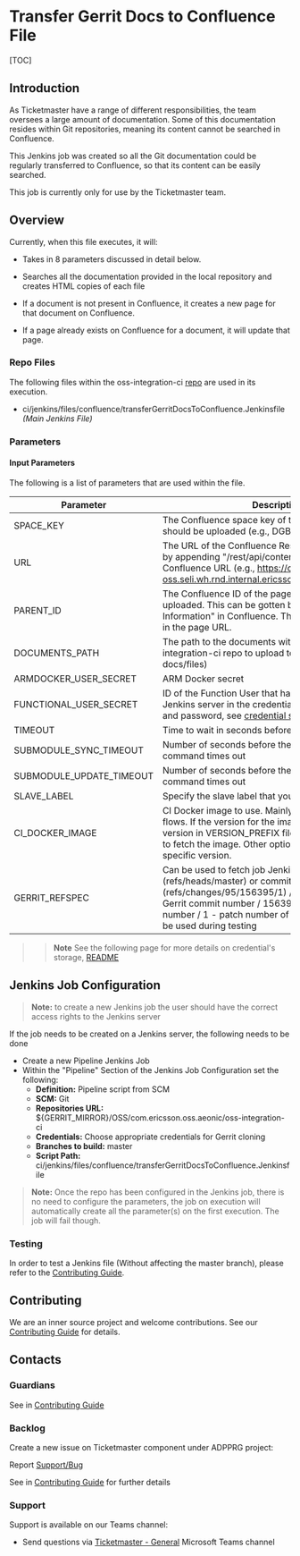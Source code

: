 # Transfer Gerrit Docs to Confluence File

[TOC]

## Introduction

As Ticketmaster have a range of different responsibilities, the team oversees a large amount of documentation.
Some of this documentation resides within Git repositories, meaning its content cannot be searched in Confluence.

This Jenkins job was created so all the Git documentation could be regularly transferred to Confluence, so that its
content can be easily searched.

This job is currently only for use by the Ticketmaster team.

## Overview

Currently, when this file executes, it will:

- Takes in 8 parameters discussed in detail below.


- Searches all the documentation provided in the local repository and creates HTML copies of each file


- If a document is not present in Confluence, it creates a new page for that document on Confluence.


- If a page already exists on Confluence for a document, it will update that page.

### Repo Files
The following files within the oss-integration-ci [repo](https://gerrit-gamma.gic.ericsson.se/#/admin/projects/OSS/com.ericsson.oss.aeonic/oss-integration-ci)
are used in its execution.
- ci/jenkins/files/confluence/transferGerritDocsToConfluence.Jenkinsfile *(Main Jenkins File)*

### Parameters

#### Input Parameters

The following is a list of parameters that are used within the file.

| Parameter                | Description                                                                                                                                                                                                                                                    | Default                                                                   |
|--------------------------|----------------------------------------------------------------------------------------------------------------------------------------------------------------------------------------------------------------------------------------------------------------|---------------------------------------------------------------------------|
| SPACE_KEY                | The Confluence space key of the area where the docs should be uploaded (e.g., DGBase)                                                                                                                                                                          | DGBase                                                                    |
| URL                      | The URL of the Confluence Rest API. This is acquired by appending "/rest/api/content" to the base Confluence URL (e.g., https://confluence-oss.seli.wh.rnd.internal.ericsson.com/rest/api/content)                                                             | https://confluence-oss.seli.wh.rnd.internal.ericsson.com/rest/api/content |
| PARENT_ID                | The Confluence ID of the page where the docs will be uploaded. This can be gotten by viewing "Page Information" in Confluence. The page ID is displayed in the page URL.                                                                                       |                                                                           |
| DOCUMENTS_PATH           | The path to the documents within the oss-integration-ci repo to upload to Confluence (e.g., docs/files)                                                                                                                                                        |                                                                           |
| ARMDOCKER_USER_SECRET    | ARM Docker secret                                                                                                                                                                                                                                              |                                                                           |
| FUNCTIONAL_USER_SECRET   | ID of the Function User that has been stored on the Jenkins server in the credentials area as a username and password, see [credential storage](Credentials_Storage.md) for details                                                                            |                                                                           |
| TIMEOUT                  | Time to wait in seconds before the job should timeout                                                                                                                                                                                                          | 3600                                                                      |
| SUBMODULE_SYNC_TIMEOUT   | Number of seconds before the submodule sync command times out                                                                                                                                                                                                  | 60                                                                        |
| SUBMODULE_UPDATE_TIMEOUT | Number of seconds before the submodule update command times out                                                                                                                                                                                                | 300                                                                       |
| SLAVE_LABEL              | Specify the slave label that you want the job to run on                                                                                                                                                                                                        | evo_docker_engine                                                         |
| CI_DOCKER_IMAGE          | CI Docker image to use. Mainly used in CI Testing flows. If the version for the image is set to default, the version in VERSION_PREFIX file from the repo is used to fetch the image. Other option available, latest or a specific version.                    | armdocker.rnd.ericsson.se/proj-eric-oss-drop/eric-oss-ci-scripts:default  |
| GERRIT_REFSPEC           | Can be used to fetch job JenkinsFile from branch (refs/heads/master) or commit (refs/changes/95/156395/1) / 95 - last 2 digits of Gerrit commit number / 156395 - is Gerrit commit number / 1 - patch number of gerrit commit / Only to be used during testing | refs/heads/master                                                         |
>> **Note** See the following page for more details on credential's storage, [README](Credentials_Storage.md)

## Jenkins Job Configuration

> **Note:** to create a new Jenkins job the user should have the correct access rights to the Jenkins server

If the job needs to be created on a Jenkins server, the following needs to be done

- Create a new Pipeline Jenkins Job
- Within the "Pipeline" Section of the Jenkins Job Configuration set the following:
    * **Definition:** Pipeline script from SCM
    * **SCM:** Git
    * **Repositories URL:** ${GERRIT_MIRROR}/OSS/com.ericsson.oss.aeonic/oss-integration-ci
    * **Credentials:** Choose appropriate credentials for Gerrit cloning
    * **Branches to build:** master
    * **Script Path:** ci/jenkins/files/confluence/transferGerritDocsToConfluence.Jenkinsfile
> **Note:** Once the repo has been configured in the Jenkins job, there is no need to configure the parameters, the job on execution
will automatically create all the parameter(s) on the first execution. The job will fail though.

### Testing

In order to test a Jenkins file (Without affecting the master branch), please refer to the [Contributing Guide](../Contribution_Guide.md).

## Contributing

We are an inner source project and welcome contributions. See our
[Contributing Guide](../Contribution_Guide.md) for details.

## Contacts

### Guardians

See in [Contributing Guide](../Contribution_Guide.md)

### Backlog

Create a new issue on Ticketmaster component under ADPPRG project:

Report [Support/Bug](https://jira-oss.seli.wh.rnd.internal.ericsson.com/browse/IDUN-4091)

See in [Contributing Guide](../Contribution_Guide.md) for further details

### Support

Support is available on our Teams channel:

- Send questions via
  [Ticketmaster - General](https://teams.microsoft.com/l/channel/19%3a9f5ed758e3a6405daffee42e0284268b%40thread.skype/General?groupId=1483901a-b5c4-445a-b707-aa7a5d0c1b4c&tenantId=92e84ceb-fbfd-47ab-be52-080c6b87953f)
  Microsoft Teams channel
